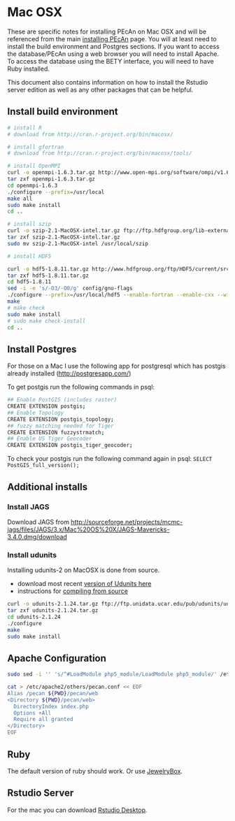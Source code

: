 # Mac OSX

These are specific notes for installing PEcAn on Mac OSX and will be referenced from the main [installing PEcAn](Installing-PEcAn) page. You will at least need to install the build environment and Postgres sections. If you want to access the database/PEcAn using a web browser you will need to install Apache. To access the database using the BETY interface, you will need to have Ruby installed.

This document also contains information on how to install the Rstudio server edition as well as any other packages that can be helpful.


## Install build environment

```bash
# install R
# download from http://cran.r-project.org/bin/macosx/

# install gfortran 
# download from http://cran.r-project.org/bin/macosx/tools/

# install OpenMPI
curl -o openmpi-1.6.3.tar.gz http://www.open-mpi.org/software/ompi/v1.6/downloads/openmpi-1.6.3.tar.gz
tar zxf openmpi-1.6.3.tar.gz
cd openmpi-1.6.3
./configure --prefix=/usr/local
make all
sudo make install
cd ..

# install szip
curl -o szip-2.1-MacOSX-intel.tar.gz ftp://ftp.hdfgroup.org/lib-external/szip/2.1/bin/szip-2.1-MacOSX-intel.tar.gz
tar zxf szip-2.1-MacOSX-intel.tar.gz
sudo mv szip-2.1-MacOSX-intel /usr/local/szip

# install HDF5

curl -o hdf5-1.8.11.tar.gz http://www.hdfgroup.org/ftp/HDF5/current/src/hdf5-1.8.11.tar.gz
tar zxf hdf5-1.8.11.tar.gz
cd hdf5-1.8.11
sed -i -e 's/-O3/-O0/g' config/gnu-flags 
./configure --prefix=/usr/local/hdf5 --enable-fortran --enable-cxx --with-szlib=/usr/local/szip
make
# make check
sudo make install
# sudo make check-install
cd ..
```

## Install Postgres

For those on a Mac I use the following app for postgresql which has
postgis already installed (http://postgresapp.com/)

To get postgis run the following commands in psql:

```bash
## Enable PostGIS (includes raster)
CREATE EXTENSION postgis;
## Enable Topology
CREATE EXTENSION postgis_topology;
## fuzzy matching needed for Tiger
CREATE EXTENSION fuzzystrmatch;
## Enable US Tiger Geocoder
CREATE EXTENSION postgis_tiger_geocoder;
```

To check your postgis run the following command again in psql: `SELECT PostGIS_full_version();`

## Additional installs


### Install JAGS

Download JAGS from http://sourceforge.net/projects/mcmc-jags/files/JAGS/3.x/Mac%20OS%20X/JAGS-Mavericks-3.4.0.dmg/download

### Install udunits

Installing udunits-2 on MacOSX is done from source.

* download most recent [version of Udunits here](http://www.unidata.ucar.edu/downloads/udunits/index.jsp)
* instructions for [compiling from source](http://www.unidata.ucar.edu/software/udunits/udunits-2/udunits2.html#Obtain)


```bash
curl -o udunits-2.1.24.tar.gz ftp://ftp.unidata.ucar.edu/pub/udunits/udunits-2.1.24.tar.gz
tar zxf udunits-2.1.24.tar.gz
cd udunits-2.1.24
./configure
make
sudo make install
```

## Apache Configuration

```bash
sudo sed -i '' 's/^#LoadModule php5_module/LoadModule php5_module/' /etc/apache2/httpd.conf

cat > /etc/apache2/others/pecan.conf << EOF
Alias /pecan ${PWD}/pecan/web
<Directory ${PWD}/pecan/web>
  DirectoryIndex index.php
  Options +All
  Require all granted
</Directory>
EOF
```

## Ruby

The default version of ruby should work. Or use [JewelryBox](https://jewelrybox.unfiniti.com/).

## Rstudio Server

For the mac you can download [Rstudio Desktop](http://www.rstudio.com/).
